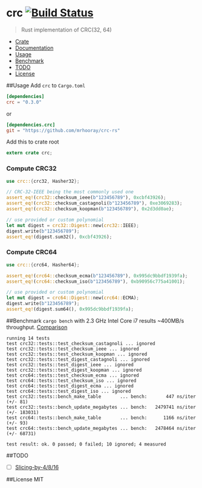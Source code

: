 # crc [![Build Status](https://travis-ci.org/mrhooray/crc-rs.svg?branch=master)](https://travis-ci.org/mrhooray/crc-rs)
> Rust implementation of CRC(32, 64)

* [Crate](https://crates.io/crates/crc)
* [Documentation](http://mrhooray.github.io/crc-rs/crc/index.html)
* [Usage](#usage)
* [Benchmark](#benchmark)
* [TODO](#todo)
* [License](#license)

##Usage
Add `crc` to `Cargo.toml`
```toml
[dependencies]
crc = "0.3.0"
```
or
```toml
[dependencies.crc]
git = "https://github.com/mrhooray/crc-rs"
```

Add this to crate root
```rust
extern crate crc;
```

### Compute CRC32
```rust
use crc::{crc32, Hasher32};

// CRC-32-IEEE being the most commonly used one
assert_eq!(crc32::checksum_ieee(b"123456789"), 0xcbf43926);
assert_eq!(crc32::checksum_castagnoli(b"123456789"), 0xe3069283);
assert_eq!(crc32::checksum_koopman(b"123456789"), 0x2d3dd0ae);

// use provided or custom polynomial
let mut digest = crc32::Digest::new(crc32::IEEE);
digest.write(b"123456789");
assert_eq!(digest.sum32(), 0xcbf43926);
```

### Compute CRC64
```rust
use crc::{crc64, Hasher64};

assert_eq!(crc64::checksum_ecma(b"123456789"), 0x995dc9bbdf1939fa);
assert_eq!(crc64::checksum_iso(b"123456789"), 0xb90956c775a41001);

// use provided or custom polynomial
let mut digest = crc64::Digest::new(crc64::ECMA);
digest.write(b"123456789");
assert_eq!(digest.sum64(), 0x995dc9bbdf1939fa);
```

##Benchmark
`cargo bench` with 2.3 GHz Intel Core i7 results ~400MB/s throughput. [Comparison](http://create.stephan-brumme.com/crc32/)
```
running 14 tests
test crc32::tests::test_checksum_castagnoli ... ignored
test crc32::tests::test_checksum_ieee ... ignored
test crc32::tests::test_checksum_koopman ... ignored
test crc32::tests::test_digest_castagnoli ... ignored
test crc32::tests::test_digest_ieee ... ignored
test crc32::tests::test_digest_koopman ... ignored
test crc64::tests::test_checksum_ecma ... ignored
test crc64::tests::test_checksum_iso ... ignored
test crc64::tests::test_digest_ecma ... ignored
test crc64::tests::test_digest_iso ... ignored
test crc32::tests::bench_make_table       ... bench:       447 ns/iter (+/- 81)
test crc32::tests::bench_update_megabytes ... bench:   2479741 ns/iter (+/- 183031)
test crc64::tests::bench_make_table       ... bench:      1166 ns/iter (+/- 93)
test crc64::tests::bench_update_megabytes ... bench:   2478464 ns/iter (+/- 68731)

test result: ok. 0 passed; 0 failed; 10 ignored; 4 measured
```

##TODO
- [ ] [Slicing-by-4/8/16](http://create.stephan-brumme.com/crc32/#slicing-by-8-overview)

##License
MIT
